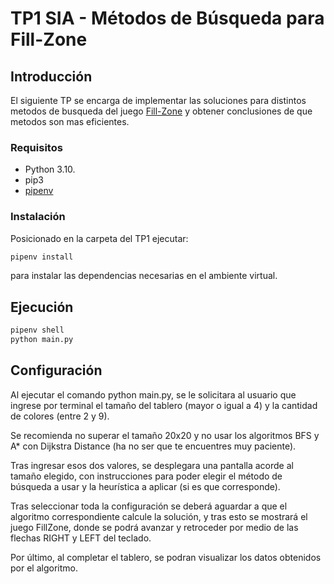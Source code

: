 
# TP1 SIA - Métodos de Búsqueda para Fill-Zone

## Introducción
El siguiente TP se encarga de implementar las soluciones para distintos metodos
de busqueda del juego [Fill-Zone](http://www.mygamesworld.com/game/7682/Fill_Zone.html)
y obtener conclusiones de que metodos son mas eficientes.

### Requisitos

- Python 3.10.
- pip3
- [pipenv](https://pypi.org/project/pipenv/)

### Instalación

Posicionado en la carpeta del TP1 ejecutar:

```sh
pipenv install
```

para instalar las dependencias necesarias en el ambiente virtual.

## Ejecución

```sh
pipenv shell
python main.py
```

## Configuración

Al ejecutar el comando python main.py, se le solicitara al usuario que ingrese por 
terminal el tamaño del tablero (mayor o igual a 4) y la cantidad de colores (entre 2 
y 9). 

Se recomienda no superar el tamaño 20x20 y no usar los algoritmos BFS y A* con Dijkstra Distance
(ha no ser que te encuentres muy paciente).

Tras ingresar esos dos valores, se desplegara una pantalla acorde al tamaño elegido,
con instrucciones para poder elegir el método de búsqueda a usar y la heurística a aplicar
(si es que corresponde).

Tras seleccionar toda la configuración se deberá aguardar a que el algoritmo correspondiente
calcule la solución, y tras esto se mostrará el juego FillZone, donde se podrá avanzar
y retroceder por medio de las flechas RIGHT y LEFT del teclado.

Por último, al completar el tablero, se podran visualizar los datos obtenidos por el algoritmo.